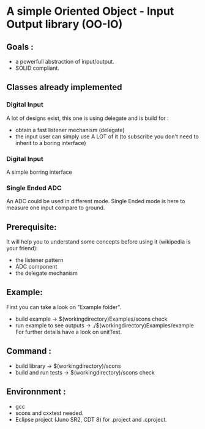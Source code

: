 # A simple Oriented Object - Input Output library (OO-IO)
## Goals :
- a powerfull abstraction of input/output.
- SOLID compliant.

## Classes already implemented
### Digital Input
A lot of designs exist, this one is using delegate and is build for :
- obtain a fast listener mechanism (delegate)
- the input user can simply use A LOT of it (to subscribe you don't need to inherit to a boring interface)

### Digital Input
A simple borring interface

### Single Ended ADC
An ADC could be used in different mode. Single Ended mode is here to measure one input compare to ground.

## Prerequisite:
It will help you to understand some concepts before using it (wikipedia is your friend):
- the listener pattern
- ADC component
- the delegate mechanism

## Example:
First you can take a look on "Example folder".
- build example -> $(workingdirectory)Examples/scons check
- run example to see outputs -> ./$(workingdirectory)Examples/example
For further details have a look on unitTest.

## Command :
- build library -> $(workingdirectory)/scons
- build and run tests -> $(workingdirectory)/scons check

## Environnment :
- gcc
- scons and cxxtest needed.
- Eclipse project (Juno SR2, CDT 8) for .project and .cproject.
